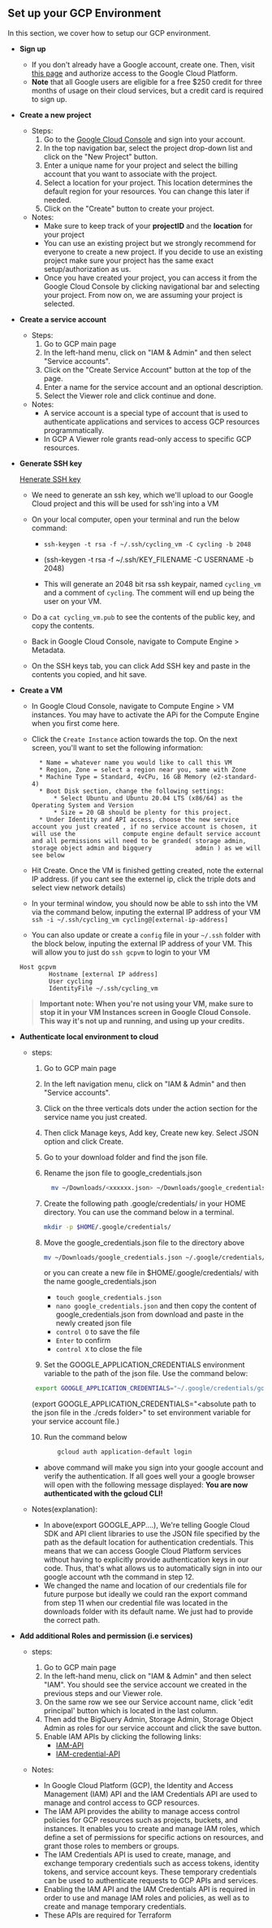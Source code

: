 ## Set up your GCP Environment  
In this section, we cover how to setup our GCP environment.

- **Sign up**
  - If you don't already have a Google account, create one. Then, visit [this page](https://cloud.google.com/) and authorize access to the Google Cloud Platform.
  - **Note** that all Google users are eligible for a free $250 credit for three months of usage on their cloud services, but a credit card is required to sign up.
  
- **Create a new project**
  - Steps:
    1. Go to the [Google Cloud Console](https://console.cloud.google.com/) and sign into your account.
    2. In the top navigation bar, select the project drop-down list and click on the "New Project" button.
     3. Enter a unique name for your project and select the billing account that you want to associate with the project.
    4. Select a location for your project. This location determines the default region for your resources. You can change this later if needed.
    5. Click on the "Create" button to create your project.
  - Notes:
    -  Make sure to keep track of your **projectID** and the **location** for your project
    - You can use an existing project but we strongly recommend for everyone to create a new project. If you decide to use an existing project make sure your project has the same exact setup/authorization as us.
    - Once you have created your project, you can access it from the Google Cloud Console by clicking navigational bar and selecting your project. From now on, we are assuming your project is selected.

 - **Create a service account**
    - Steps:
      1. Go to GCP main page
      2. In the left-hand menu, click on "IAM & Admin" and then select "Service accounts".
      3. Click on the "Create Service Account" button at the top of the page.
      4. Enter a name for the service account and an optional description.
      5. Select the Viewer role and click continue and done. 
   - Notes:
      - A service account is a special type of account that is used to authenticate applications and services to access GCP resources programmatically. 
      - In GCP A Viewer role grants read-only access to specific GCP resources.
  
  
 - **Generate SSH key**

	[Henerate SSH key](https://cloud.google.com/compute/docs/connect/create-ssh-keys)

	- We need to generate an ssh key, which we'll upload to our Google Cloud project and this will be used for ssh'ing into a VM

	- On your local computer, open your terminal and run the below command:
		- `ssh-keygen -t rsa -f ~/.ssh/cycling_vm -C cycling -b 2048`

		- (ssh-keygen -t rsa -f ~/.ssh/KEY_FILENAME -C USERNAME -b 2048)

		- This will generate an 2048 bit rsa ssh keypair, named `cycling_vm` and a comment of `cycling`.  The comment will end up being the user 		on your VM.

	- Do a `cat cycling_vm.pub` to see the contents of the public key, and copy the contents.

	- Back in Google Cloud Console, navigate to Compute Engine > Metadata.

	- On the SSH keys tab, you can click Add SSH key and paste in the contents you copied, and hit save.

    
  - **Create a VM**

	- In Google Cloud Console, navigate to Compute Engine > VM instances.  You may have to activate the APi for the Compute Engine when you first 		come here.

	- Click the `Create Instance` action towards the top.  On the next screen, you'll want to set the following information:

    		* Name = whatever name you would like to call this VM
    		* Region, Zone = select a region near you, same with Zone
    		* Machine Type = Standard, 4vCPu, 16 GB Memory (e2-standard-4)
    		* Boot Disk section, change the following settings:
        		* Select Ubuntu and Ubuntu 20.04 LTS (x86/64) as the Operating System and Version
        		* Size = 20 GB should be plenty for this project.
    		* Under Identity and API access, choose the new service account you just created , if no service account is chosen, it will use the 			compute engine default service account and all permissions will need to be granded( storage admin, storage object admin and bigquery 			admin ) as we will see below

	- Hit Create.  Once the VM is finished getting created, note the external IP address. (if you cant see the externel ip, click the triple dots 		and select view network details)

	- In your terminal window, you should now be able to ssh into the VM via the command below, inputing the external IP address of your VM
	`ssh -i ~/.ssh/cycling_vm cycling@[external-ip-address]`

	- You can also update or create a `config` file in your `~/.ssh` folder with the block below, inputing the external IP address of your VM.  This 	will allow you to just do `ssh gcpvm` to login to your VM

	```
	Host gcpvm
    		Hostname [external IP address]
    		User cycling
    		IdentityFile ~/.ssh/cycling_vm
	```

	> **Important note: When you're not using your VM, make sure to stop it in your VM Instances screen in Google Cloud Console.  This way it's not 	up and running, and using up your credits.**


- **Authenticate local environment to cloud**
  - steps:
    1. Go to GCP main page
    2.  In the left navigation menu, click on "IAM & Admin" and then "Service accounts".
    3. Click on the three verticals dots under the action section for the service name you just created. 
    4. Then click Manage keys, Add key, Create new key. Select JSON option and click Create.
    5. Go to your download folder and find the json file. 
    6. Rename the json file to google_credentials.json
        ```bash
          mv ~/Downloads/<xxxxxx.json> ~/Downloads/google_credentials.json
        ```
    7. Create the following path .google/credentials/ in your HOME directory. You can use the command below in a terminal.
          ```bash
         mkdir -p $HOME/.google/credentials/ 
          ```
    8. Move the google_credentials.json file to the directory above
        ```bash
        mv ~/Downloads/google_credentials.json ~/.google/credentials/ 
        ```
        
        or you can create a new file in $HOME/.google/credentials/ with the name google_credentials.json
        
        - `touch google_credentials.json`
        -  `nano google_credentials.json` and then copy the content of google_credentials.json from download and paste in the newly created json file
        -  `control O` to save the file
        -  `Enter` to confirm
        -  `control X` to close the file


     9. Set the GOOGLE_APPLICATION_CREDENTIALS environment variable to the path of the json file. Use the command below:
       ``` bash
        export GOOGLE_APPLICATION_CREDENTIALS="~/.google/credentials/google_credentials.json"
       ```
	 (export GOOGLE_APPLICATION_CREDENTIALS="<absolute path to the json file in the ./creds folder>" to set environment variable for your service account file.)
	 
    10. Run the command below 
     ```bash
            gcloud auth application-default login
      ```
    - above command will make you sign into your google account and verify the authentication. If all goes well your a google browser will open with the following message displayed: **You are now authenticated with the gcloud CLI!**
          
   - Notes(explanation):
      - In above(export GOOGLE_APP....), We're telling Google Cloud SDK and API client libraries to use the JSON file specified by the path as the    default location for authentication credentials. This means that we can access Google Cloud Platform services without having to explicitly provide authentication keys in our code. Thus, that's what allows us to automatically sign in into our google account wth the command in step 12. 
       - We changed the name and location of our credentials file for future purpose but ideally we could ran the export command from step 11 when our credential file was located in the downloads folder with its default name. We just had to provide the correct path. 

- **Add additional Roles and permission (i.e services)**
  - steps:
    1. Go to GCP main page
    2. In the left-hand menu, click on "IAM & Admin" and then select "IAM". You should see the service account we created in the previous steps and our Viewer role.
    3. On the same row we see our Service account name, click 'edit principal' button which is located in the last column.
    4. Then add the BigQuery Admin, Storage Admin, Storage Object Admin as roles for our service account and click the save button. 
    5. Enable IAM APIs by clicking the following links:
        - [IAM-API](https://console.cloud.google.com/apis/library/iam.googleapis.com)
        - [IAM-credential-API](https://console.cloud.google.com/apis/library/iamcredentials.googleapis.com)

  - Notes:
    - In Google Cloud Platform (GCP), the Identity and Access Management (IAM) API and the IAM Credentials API are used to manage and control access to GCP resources.
    - The IAM API provides the ability to manage access control policies for GCP resources such as projects, buckets, and instances. It enables you to create and manage IAM roles, which define a set of permissions for specific actions on resources, and grant those roles to members or groups.
    - The IAM Credentials API is used to create, manage, and exchange temporary credentials such as access tokens, identity tokens, and service account keys. These temporary credentials can be used to authenticate requests to GCP APIs and services.
    - Enabling the IAM API and the IAM Credentials API is required in order to use and manage IAM roles and policies, as well as to create and manage temporary credentials.
    - These APIs are required for Terraform

     
